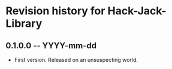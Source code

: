 # Revision history for Hack-Jack-Library

## 0.1.0.0 -- YYYY-mm-dd

* First version. Released on an unsuspecting world.
